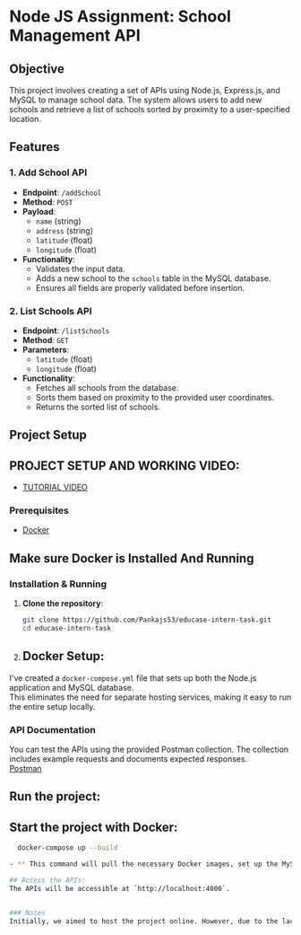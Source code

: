 # Node JS Assignment: School Management API

## Objective
This project involves creating a set of APIs using Node.js, Express.js, and MySQL to manage school data. The system allows users to add new schools and retrieve a list of schools sorted by proximity to a user-specified location.

## Features

### 1. Add School API
- **Endpoint**: `/addSchool`
- **Method**: `POST`
- **Payload**: 
  - `name` (string)
  - `address` (string)
  - `latitude` (float)
  - `longitude` (float)
- **Functionality**: 
  - Validates the input data.
  - Adds a new school to the `schools` table in the MySQL database.
  - Ensures all fields are properly validated before insertion.

### 2. List Schools API
- **Endpoint**: `/listSchools`
- **Method**: `GET`
- **Parameters**: 
  - `latitude` (float)
  - `longitude` (float)
- **Functionality**: 
  - Fetches all schools from the database.
  - Sorts them based on proximity to the provided user coordinates.
  - Returns the sorted list of schools.

## Project Setup

## PROJECT SETUP AND WORKING VIDEO:
- [TUTORIAL VIDEO](https://youtu.be/cVPmgmiePgE)

### Prerequisites
- [Docker](https://www.docker.com/)

## Make sure Docker is Installed And Running

### Installation & Running

1. **Clone the repository**:
   ```bash
   git clone https://github.com/Pankajs53/educase-intern-task.git
   cd educase-intern-task

2. ## Docker Setup:

I've created a `docker-compose.yml` file that sets up both the Node.js application and MySQL database.  
This eliminates the need for separate hosting services, making it easy to run the entire setup locally.

### API Documentation
You can test the APIs using the provided Postman collection. The collection includes example requests and documents expected responses.  
[Postman](https://www.postman.com/pankajs20/workspace/intern-task/collection/31274195-2fb69178-c48d-47e5-90db-bbb65245b3d4)


## Run the project:

## Start the project with Docker:

  ```bash
    docker-compose up --build

 - ** This command will pull the necessary Docker images, set up the MySQL database, and start the Node.js application.

## Access the APIs:
The APIs will be accessible at `http://localhost:4000`.


### Notes
Initially, we aimed to host the project online. However, due to the lack of a free MySQL hosting service, we opted for a Docker-based setup. This approach ensures that the entire system (Node.js and MySQL) can be easily run and tested locally with a single command.



